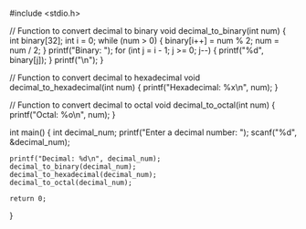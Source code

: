 #include <stdio.h>

// Function to convert decimal to binary
void decimal_to_binary(int num) {
    int binary[32];
    int i = 0;
    while (num > 0) {
        binary[i++] = num % 2;
        num = num / 2;
    }
    printf("Binary: ");
    for (int j = i - 1; j >= 0; j--) {
        printf("%d", binary[j]);
    }
    printf("\n");
}

// Function to convert decimal to hexadecimal
void decimal_to_hexadecimal(int num) {
    printf("Hexadecimal: %x\n", num);
}

// Function to convert decimal to octal
void decimal_to_octal(int num) {
    printf("Octal: %o\n", num);
}

int main() {
    int decimal_num;
    printf("Enter a decimal number: ");
    scanf("%d", &decimal_num);

    printf("Decimal: %d\n", decimal_num);
    decimal_to_binary(decimal_num);
    decimal_to_hexadecimal(decimal_num);
    decimal_to_octal(decimal_num);

    return 0;
}

